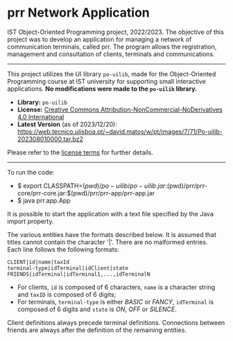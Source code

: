 # prr Network Application

IST Object-Oriented Programming project, 2022/2023. The objective of this project was to develop an application for managing a network of communication terminals, called prr. The program allows the registration, management and consultation of clients, terminals and communications.

-------------------

This project utilizes the UI library `po-uilib`, made for the Object-Oriented Programming course at IST university for supporting small interactive applications. **No modifications were made to the `po-uilib` library.**

- **Library:** `po-uilib`
- **License:** [Creative Commons Attribution-NonCommercial-NoDerivatives 4.0 International](https://creativecommons.org/licenses/by-nc-nd/4.0/deed.en)
- **Latest Version** (as of 2023/12/20): https://web.tecnico.ulisboa.pt/~david.matos/w/pt/images/7/71/Po-uilib-202308010000.tar.bz2

Please refer to the [license terms](https://creativecommons.org/licenses/by-nc-nd/4.0/deed.en) for further details.

-------------------

<!---
Project specification: https://web.tecnico.ulisboa.pt/~david.matos/w/pt/index.php/Programa%C3%A7%C3%A3o_com_Objectos/Projecto_de_Programa%C3%A7%C3%A3o_com_Objectos/Enunciado_do_Projecto_de_2022-2023
-->

To run the code:
- $ export CLASSPATH=$(pwd)/po-uilib/po-uilib.jar:$(pwd)/prr/prr-core/prr-core.jar:$(pwd)/prr/prr-app/prr-app.jar
- $ java prr.app.App

It is possible to start the application with a text file specified by the Java import property.

The various entities have the formats described below. It is assumed that titles cannot contain the character '|'. There are no malformed entries.  \
Each line follows the following formats:

`CLIENT|id|name|taxId`  \
`terminal-type|idTerminal|idClient|state`  \
`FRIENDS|idTerminal|idTerminal1,...,idTerminalN`

- For clients, `id` is composed of 6 characters, `name` is a character string and `taxID` is composed of 6 digits;
- For terminals, `terminal-type` is either _BASIC_ or _FANCY_, `idTerminal` is composed of 6 digits and `state` is _ON_, _OFF_ or _SILENCE_.

Client definitions always precede terminal definitions. Connections between friends are always after the definition of the remaining entities.
